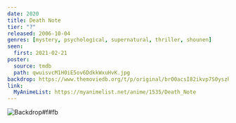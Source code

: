 ```yaml
---
date: 2020
title: Death Note
tier: "?"
released: 2006-10-04
genres: [mystery, psychological, supernatural, thriller, shounen]
seen:
  first: 2021-02-21
poster:
  source: tmdb
  path: qwuisvcM1H0iE5ov6DdkkWxuHvK.jpg
backdrop: https://www.themoviedb.org/t/p/original/brO0acsI82ikvp7S0yszhbUupiF.jpg
link:
  MyAnimeList: https://myanimelist.net/anime/1535/Death_Note
---
```


![Backdrop#f#fb](https://www.themoviedb.org/t/p/original/3hLizkVeYxy9taUpOpeoxDNxDQN.jpg "Source: TMDB")
